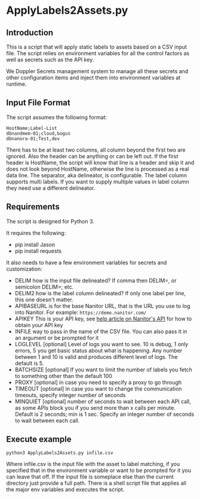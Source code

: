 # ApplyLabels2Assets.py

## Introduction

This is a script that will apply static labels to assets based on a CSV input file. The script relies on environment variables for all the control factors as well as secrets such as the API key.

We Doppler Secrets management system to manage all these secrets and other configuration items and inject them into environment variables at runtime.

## Input File Format

The script assumes the following format:

```
HostName;Label-List
dbnandmem-01;cloud,bogus
dbnanora-01;Test,dev
```

There has to be at least two columns, all column beyond the first two are ignored. Also the header can be anything or can be left out. If the first header is HostName, the script will know that line is a header and skip it and does not look beyond HostName, otherwise the line is processed as a real data line. The separator, aka delineator, is configurable. The label column supports multi labels. If you want to supply multiple values in label column they need use a different delineator.

## Requirements

The script is designed for Python 3.

It requires the following:

- pip install Jason
- pip install requests

It also needs to have a few environment variables for secrets and customization:

- DELIM how is the input file delineated? If comma then DELIM=, or semicolon DELIM=; etc.
- DELIM2 how is the label column delineated? If only one label per line, this one doesn't matter.
- APIBASEURL is for the base Nanitor URL, that is the URL you use to log into Nanitor. For example: `https://demo.nanitor.com/`
- APIKEY This is your API key, see [help article on Nanitor's API](https://help.nanitor.com/97-rest-api/) for how to obtain your API key
- INFILE  way to pass in the name of the CSV file. You can also pass it in an argument or be prompted for it
- LOGLEVEL [optional] Level of logs you want to see. 10 is debug, 1 only errors, 5 you get basic status about what is happening. Any number between 1 and 10 is valid and produces different level of logs. The default is 5.
- BATCHSIZE [optional] If you want to limit the number of labels you fetch to something other than the default 100
- PROXY [optional] in case you need to specify a proxy to go through
- TIMEOUT [optional] in case you want to change the communication timeouts, specify integer number of seconds
- MINQUIET [optional] number of seconds to wait between each API call, as some APIs block you if you send more than x calls per minute. Default is 2 seconds; min is 1 sec. Specify an integer number of seconds to wait between each call.

## Execute example

 `python3 ApplyLabels2Assets.py infile.csv`

Where infile.csv is the input file with the asset to label matching, if you specified that in the environment variable or want to be prompted for it you can leave that off.  If the input file is someplace else than the current directory just provide a full path. There is a shell script file that applies all the major env variables and executes the script.
